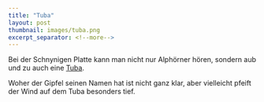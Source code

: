 ```yaml
---
title: "Tuba"
layout: post
thumbnail: images/tuba.png
excerpt_separator: <!--more-->
---
```


Bei der Schnynigen Platte kann man nicht nur Alphörner hören, sondern aub und zu auch eine [Tuba](https://s.geo.admin.ch/9f6de4592a).

Woher der Gipfel seinen Namen hat ist nicht ganz klar, aber vielleicht pfeift der Wind auf dem Tuba besonders tief.
<!--more-->